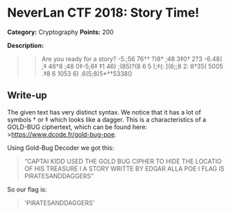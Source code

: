 # NeverLan CTF 2018: Story Time!
**Category:** Cryptography 
**Points:** 200

**Description:**

>>Are you ready for a story? 
>>-5.;56 76†† ?)8† ;48 3‡0† 2?3 -6.48( ;‡ 46†8 ;48 0‡-5;6‡ ‡1 46) ;(85)?(8 6 5 );‡(: ](6;;8 2: 8†35( 5005 .‡8 6 1053 6) .6(5;8)5*††5338()


## Write-up
The given text has very distinct syntax. We notice that it has a lot of symbols † or ‡ which looks like a dagger. This is a characteristics of a GOLD-BUG ciphertext, which can be found here: >https://www.dcode.fr/gold-bug-poe.

Using Gold-Bug Decoder we got this:

>“CAPTAI KIDD USED THE GOLD BUG CIPHER TO HIDE THE LOCATIO OF HIS TREASURE I A STORY WRITTE BY EDGAR ALLA POE I FLAG IS PIRATESANDDAGGERS”

So our flag is:

>'PIRATESANDDAGGERS'
